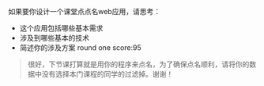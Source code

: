 如果要你设计一个课堂点点名web应用，请思考：
- 这个应用包括哪些基本需求
- 涉及到哪些基本的技术
- 简述你的涉及方案
round one score:95
> 很好，下节课打算就是用你的程序来点名，为了确保点名顺利，请将你的数据中没有选择本门课程的同学的过滤掉。谢谢！